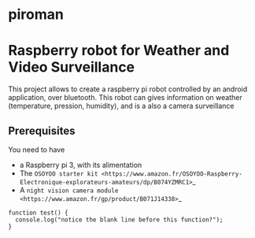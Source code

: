 # piroman
Raspberry robot for Weather and Video Surveillance
====================================

This project allows to create a raspberry pi robot controlled by an android application, over bluetooth.
This robot can gives information on weather (temperature, pression, humidity), and is a also a camera surveillance 

Prerequisites
-------------------

You need to have
- a Raspberry pi 3, with its alimentation
- The `OSOYOO starter kit <https://www.amazon.fr/OSOYOO-Raspberry-Electronique-explorateurs-amateurs/dp/B074YZMRC1>`_
- A `night vision camera module <https://www.amazon.fr/gp/product/B071J14338>`_ 

```
function test() {
  console.log("notice the blank line before this function?");
}
```
